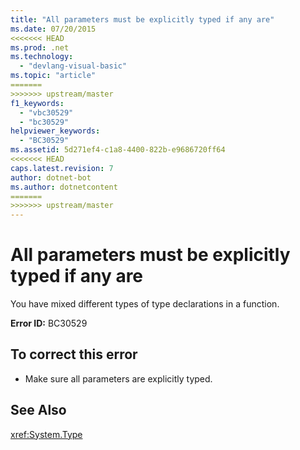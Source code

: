 ```yaml
---
title: "All parameters must be explicitly typed if any are"
ms.date: 07/20/2015
<<<<<<< HEAD
ms.prod: .net
ms.technology: 
  - "devlang-visual-basic"
ms.topic: "article"
=======
>>>>>>> upstream/master
f1_keywords: 
  - "vbc30529"
  - "bc30529"
helpviewer_keywords: 
  - "BC30529"
ms.assetid: 5d271ef4-c1a8-4400-822b-e9686720ff64
<<<<<<< HEAD
caps.latest.revision: 7
author: dotnet-bot
ms.author: dotnetcontent
=======
>>>>>>> upstream/master
---
```

# All parameters must be explicitly typed if any are
You have mixed different types of type declarations in a function.  
  
 **Error ID:** BC30529  
  
## To correct this error  
  
-   Make sure all parameters are explicitly typed.  
  
## See Also  
 <xref:System.Type>
